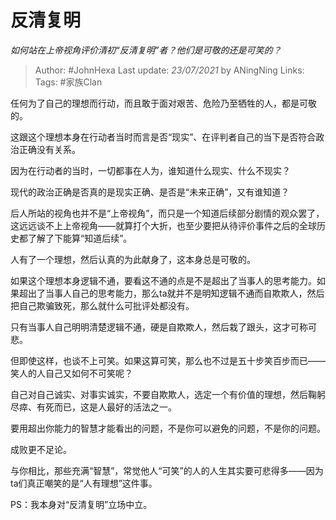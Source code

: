 # 反清复明
*如何站在上帝视角评价清初“反清复明”者？他们是可敬的还是可笑的？*

> Author: #JohnHexa
Last update: *23/07/2021* by ANingNing
Links:
Tags:  #家族Clan



任何为了自己的理想而行动，而且敢于面对艰苦、危险乃至牺牲的人，都是可敬的。

这跟这个理想本身在行动者当时而言是否“现实”、在评判者自己的当下是否符合政治正确没有关系。

因为在行动者的当时，一切都事在人为，谁知道什么现实、什么不现实？

现代的政治正确是否真的是现实正确、是否是“未来正确”，又有谁知道？

后人所站的视角也并不是“上帝视角”，而只是一个知道后续部分剧情的观众罢了，这远远谈不上上帝视角——就算打个大折，也至少要把从待评价事件之后的全球历史都了解了下能算“知道后续”。

人有了一个理想，然后认真的为此献身了，这本身总是可敬的。

如果这个理想本身逻辑不通，要看这不通的点是不是超出了当事人的思考能力。如果超出了当事人自己的思考能力，那么ta就并不是明知逻辑不通而自欺欺人，然后把自己欺骗致死，那么就什么可批评处都没有。

只有当事人自己明明清楚逻辑不通，硬是自欺欺人，然后栽了跟头，这才可称可悲。

但即使这样，也谈不上可笑。如果这算可笑，那么也不过是五十步笑百步而已——笑人的人自己又如何不可笑呢？

自己对自己诚实、对事实诚实，不要自欺欺人，选定一个有价值的理想，然后鞠躬尽瘁、有死而已，这是人最好的活法之一。

要用超出你能力的智慧才能看出的问题，不是你可以避免的问题，不是你的问题。

成败更不足论。

与你相比，那些充满“智慧”，常觉他人“可笑”的人的人生其实要可悲得多——因为ta们真正嘲笑的是“人有理想”这件事。

PS：我本身对“反清复明”立场中立。




